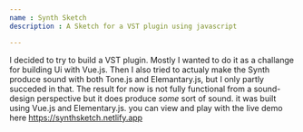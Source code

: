 ```yaml
---
name : Synth Sketch
description : A Sketch for a VST plugin using javascript

---
```


I decided to try to build a VST plugin. Mostly I wanted to do it as a challange for building Ui with Vue.js. Then I also tried to actualy make the Synth produce sound with both Tone.js and Elemantary.js, but I only partly succeded in that. The result for now is not fully functional from a sound-design perspective but it does produce *some* sort of sound.
it was built using Vue.js and Elementary.js.
you can view and play with the live demo here https://synthsketch.netlify.app